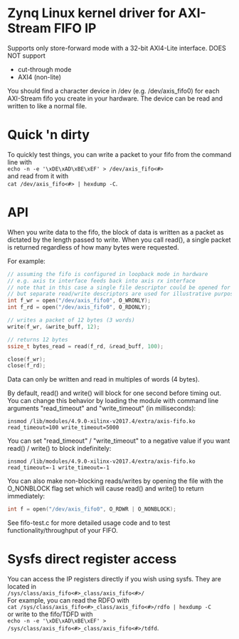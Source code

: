 # Zynq Linux kernel driver for AXI-Stream FIFO IP
Supports only store-forward mode with a 32-bit AXI4-Lite interface. DOES NOT support
- cut-through mode
- AXI4 (non-lite)

You should find a character device in /dev (e.g. /dev/axis_fifo0) for each AXI-Stream fifo you create in your hardware. The device can be read and written to like a normal file.

# Quick 'n dirty

To quickly test things, you can write a packet to your fifo from the command line with  
`echo -n -e '\xDE\xAD\xBE\xEF' > /dev/axis_fifo<#>`  
and read from it with  
`cat /dev/axis_fifo<#> | hexdump -C`.

# API

When you write data to the fifo, the block of data is written as a packet as dictated by the length passed to write. When you call read(), a single packet is returned regardless of how many bytes were requested.

For example:
```c
// assuming the fifo is configured in loopback mode in hardware
// e.g. axis tx interface feeds back into axis rx interface
// note that in this case a single file descriptor could be opened for both read and write,
// but separate read/write descriptors are used for illustrative purposes
int f_wr = open("/dev/axis_fifo0", O_WRONLY);
int f_rd = open("/dev/axis_fifo0", O_RDONLY);

// writes a packet of 12 bytes (3 words)
write(f_wr, &write_buff, 12);

// returns 12 bytes
ssize_t bytes_read = read(f_rd, &read_buff, 100);

close(f_wr);
close(f_rd);
```

Data can only be written and read in multiples of words (4 bytes).

By default, read() and write() will block for one second before timing out. You can change this behavior by loading the module with command line arguments "read_timeout" and "write_timeout" (in milliseconds):

`insmod /lib/modules/4.9.0-xilinx-v2017.4/extra/axis-fifo.ko read_timeout=100 write_timeout=5000`

You can set "read_timeout" / "write_timeout" to a negative value if you want read() / write() to block indefinitely:

`insmod /lib/modules/4.9.0-xilinx-v2017.4/extra/axis-fifo.ko read_timeout=-1 write_timeout=-1`

You can also make non-blocking reads/writes by opening the file with the O_NONBLOCK flag set which will cause read() and write() to return immediately:

```c
int f = open("/dev/axis_fifo0", O_RDWR | O_NONBLOCK);
```

See fifo-test.c for more detailed usage code and to test functionality/throughput of your FIFO.

# Sysfs direct register access

You can access the IP registers directly if you wish using sysfs. They are located in  
`/sys/class/axis_fifo<#>_class/axis_fifo<#>/`  
For example, you can read the RDFO with  
`cat /sys/class/axis_fifo<#>_class/axis_fifo<#>/rdfo | hexdump -C`  
or write to the fifo/TDFD with  
`echo -n -e '\xDE\xAD\xBE\xEF' > /sys/class/axis_fifo<#>_class/axis_fifo<#>/tdfd`.